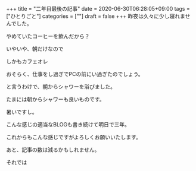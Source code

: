 +++
title = "二年目最後の記事"
date = 2020-06-30T06:28:05+09:00
tags = ["ひとりごと"]
categories = [""]
draft = false
+++
昨夜は久々に少し寝れませんでした。

やめていたコーヒーを飲んだから？

いやいや、朝だけなので

しかもカフェオレ

おそらく、仕事をし過ぎでPCの前にい過ぎたのでしょう。

と言うわけで、朝からシャワーを浴びました。

たまには朝からシャワーも良いものです。

暑いですし。

こんな感じの適当なBLOGも書き続けて明日で三年。

これからもこんな感じですがよろしくお願いいたします。

あと、記事の数は減るかもしれません。

それでは